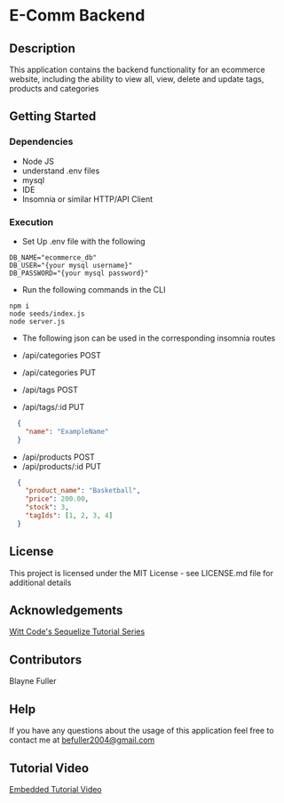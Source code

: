 # E-Comm Backend
## Description
This application contains the backend functionality for an ecommerce website, including the ability to view all, view, delete and update tags, products and categories
## Getting Started
### Dependencies 
* Node JS
* understand .env files
* mysql
* IDE
* Insomnia or similar HTTP/API Client
### Execution
* Set Up .env file with the following
```
DB_NAME="ecommerce_db"
DB_USER="{your mysql username}"
DB_PASSWORD="{your mysql password}"
```
* Run the following commands in the CLI
```
npm i
node seeds/index.js
node server.js
```
* The following json can be used in the corresponding insomnia routes

* /api/categories POST
* /api/categories PUT
* /api/tags POST
* /api/tags/:id PUT
```JSON
  {
    "name": "ExampleName"
  }
```
* /api/products POST
* /api/products/:id PUT
```JSON
  {
    "product_name": "Basketball",
    "price": 200.00,
    "stock": 3,
    "tagIds": [1, 2, 3, 4]
  }
```

## License
This project is licensed under the MIT License - see LICENSE.md file for additional details

## Acknowledgements 
[Witt Code's Sequelize Tutorial Series](https://www.youtube.com/playlist?list=PLkqiWyX-_Lov8qmMOVn4SEQwr9yOjNn3f)

## Contributors
Blayne Fuller

## Help 
If you have any questions about the usage of this application feel free to contact me at befuller2004@gmail.com

## Tutorial Video
[Embedded Tutorial Video]()